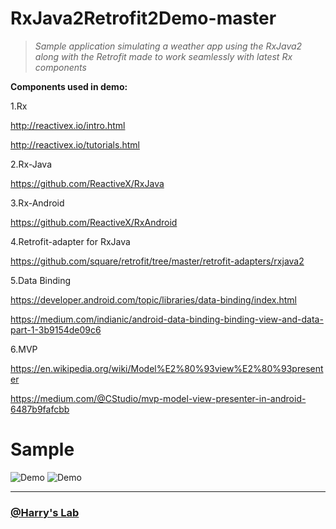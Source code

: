 # RxJava2Retrofit2Demo-master
>_Sample application simulating a weather app using the RxJava2 along with the Retrofit made to work seamlessly with latest Rx components_

**Components used in demo:**

1.Rx

http://reactivex.io/intro.html 

http://reactivex.io/tutorials.html

2.Rx-Java 

https://github.com/ReactiveX/RxJava

3.Rx-Android

https://github.com/ReactiveX/RxAndroid

4.Retrofit-adapter for RxJava 

https://github.com/square/retrofit/tree/master/retrofit-adapters/rxjava2

5.Data Binding 

https://developer.android.com/topic/libraries/data-binding/index.html 

https://medium.com/indianic/android-data-binding-binding-view-and-data-part-1-3b9154de09c6

6.MVP 

https://en.wikipedia.org/wiki/Model%E2%80%93view%E2%80%93presenter 

https://medium.com/@CStudio/mvp-model-view-presenter-in-android-6487b9fafcbb

# Sample

![Demo](https://i.imgur.com/eOCmguw.png) ![Demo](https://i.imgur.com/Ujekqv1.png)

***

### [@Harry's Lab](https://github.com/HarinTrivedi)
